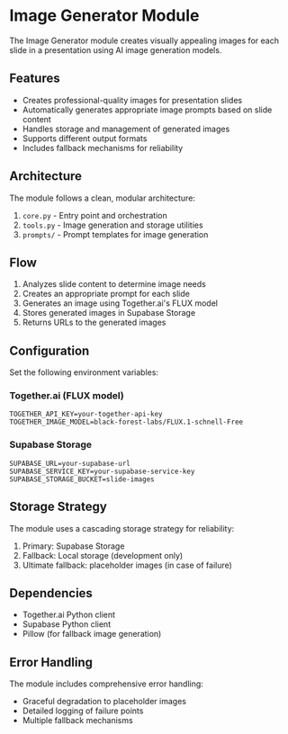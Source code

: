 # Image Generator Module

The Image Generator module creates visually appealing images for each slide in a presentation using AI image generation models.

## Features

- Creates professional-quality images for presentation slides
- Automatically generates appropriate image prompts based on slide content
- Handles storage and management of generated images
- Supports different output formats
- Includes fallback mechanisms for reliability

## Architecture

The module follows a clean, modular architecture:

1. `core.py` - Entry point and orchestration
2. `tools.py` - Image generation and storage utilities
3. `prompts/` - Prompt templates for image generation

## Flow

1. Analyzes slide content to determine image needs
2. Creates an appropriate prompt for each slide
3. Generates an image using Together.ai's FLUX model
4. Stores generated images in Supabase Storage
5. Returns URLs to the generated images

## Configuration

Set the following environment variables:

### Together.ai (FLUX model)

```
TOGETHER_API_KEY=your-together-api-key
TOGETHER_IMAGE_MODEL=black-forest-labs/FLUX.1-schnell-Free
```

### Supabase Storage

```
SUPABASE_URL=your-supabase-url
SUPABASE_SERVICE_KEY=your-supabase-service-key
SUPABASE_STORAGE_BUCKET=slide-images
```

## Storage Strategy

The module uses a cascading storage strategy for reliability:

1. Primary: Supabase Storage
2. Fallback: Local storage (development only)
3. Ultimate fallback: placeholder images (in case of failure)

## Dependencies

- Together.ai Python client
- Supabase Python client
- Pillow (for fallback image generation)

## Error Handling

The module includes comprehensive error handling:
- Graceful degradation to placeholder images
- Detailed logging of failure points
- Multiple fallback mechanisms 